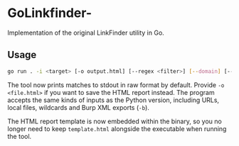# GoLinkfinder-
Implementation of the original LinkFinder utility in Go.

## Usage

```bash
go run . -i <target> [-o output.html] [--regex <filter>] [--domain] [--scope <domain>] [--cookies <cookie-string>] [--timeout <seconds>]
```

The tool now prints matches to stdout in raw format by default. Provide `-o <file.html>` if you want to save the HTML report instead. The program accepts the same kinds of inputs as the Python version, including URLs, local files, wildcards and Burp XML exports (`-b`).

The HTML report template is now embedded within the binary, so you no longer need to keep `template.html` alongside the executable when running the tool.
